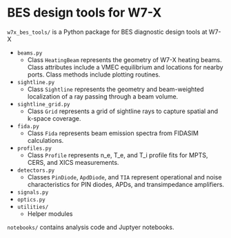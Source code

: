# BES design tools for W7-X

`w7x_bes_tools/` is a Python package for BES diagnostic design tools at W7-X

- `beams.py`
    - Class `HeatingBeam` represents the geometry of W7-X heating beams.  Class attributes include a VMEC equilibrium and locations for nearby ports.  Class methods include plotting routines.
- `sightline.py`
    - Class `Sightline` represents the geometry and beam-weighted localization of a ray passing through a beam volume.
- `sightline_grid.py`
    - Class `Grid` represents a grid of sightline rays to capture spatial and k-space coverage.
- `fida.py`
    - Class `Fida` represents beam emission spectra from FIDASIM calculations.
- `profiles.py`
    - Class `Profile` represents n_e, T_e, and T_i profile fits for MPTS, CERS, and XICS measurements.
- `detectors.py`
    - Classes `PinDiode`, `ApdDiode`, and `TIA` represent operational and noise characteristics for PIN diodes, APDs, and transimpedance amplifiers.
- `signals.py`
- `optics.py`
- `utilities/`
    - Helper modules

`notebooks/` contains analysis code and Juptyer notebooks.